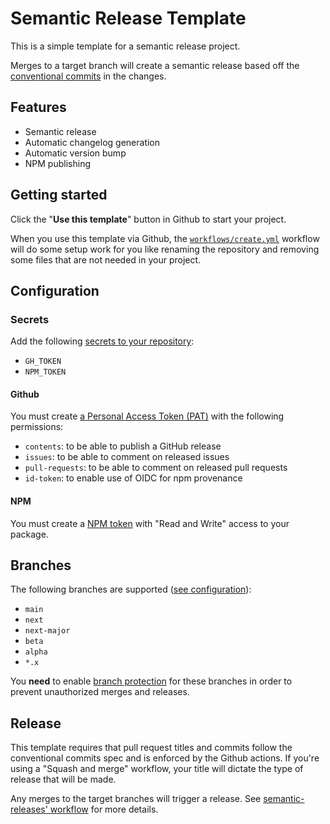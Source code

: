 # Semantic Release Template

This is a simple template for a semantic release project.

Merges to a target branch will create a semantic release based off the [conventional commits](https://www.conventionalcommits.org/en/v1.0.0/) in the changes.

## Features

- Semantic release
- Automatic changelog generation
- Automatic version bump
- NPM publishing

## Getting started

Click the "**Use this template**" button in Github to start your project.

When you use this template via Github, the [`workflows/create.yml`](.github/workflows/create.yml) workflow will do some setup work for you like renaming the repository and removing some files that are not needed in your project.

## Configuration

### Secrets

Add the following [secrets to your repository](https://docs.github.com/en/actions/security-for-github-actions/security-guides/using-secrets-in-github-actions#creating-secrets-for-a-repository):

- `GH_TOKEN`
- `NPM_TOKEN`

#### Github

You must create [a Personal Access Token (PAT)](https://docs.github.com/en/authentication/keeping-your-account-and-data-secure/managing-your-personal-access-tokens#creating-a-fine-grained-personal-access-token) with the following permissions:

- `contents`: to be able to publish a GitHub release
- `issues`: to be able to comment on released issues
- `pull-requests`: to be able to comment on released pull requests
- `id-token`: to enable use of OIDC for npm provenance

#### NPM

You must create a [NPM token](https://docs.npmjs.com/about-access-tokens#about-granular-access-tokens) with "Read and Write" access to your package.

## Branches

The following branches are supported ([see configuration](https://semantic-release.gitbook.io/semantic-release/usage/configuration#branches)):

- `main`
- `next`
- `next-major`
- `beta`
- `alpha`
- `*.x`

You **need** to enable [branch protection](https://docs.github.com/en/repositories/configuring-branches-and-merges-in-your-repository/managing-protected-branches/about-protected-branches) for these branches in order to prevent unauthorized merges and releases.

## Release

This template requires that pull request titles and commits follow the conventional commits spec and is enforced by the Github actions. If you're using a "Squash and merge" workflow, your title will dictate the type of release that will be made.

Any merges to the target branches will trigger a release. See [semantic-releases' workflow](https://semantic-release.gitbook.io/semantic-release/recipes/release-workflow) for more details.
